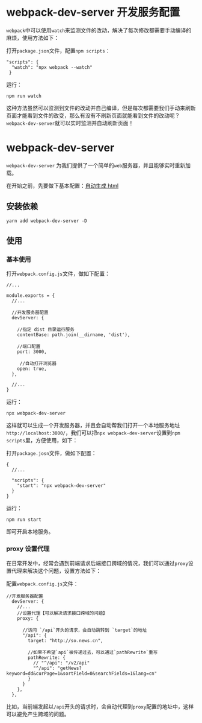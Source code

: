 # webpack-dev-server 开发服务配置

`webpack`中可以使用`watch`来监测文件的改动，解决了每次修改都需要手动编译的麻烦，使用方法如下：


打开`package.json`文件，配置`npm scripts`：

```
"scripts": {
  "watch": "npx webpack --watch"
 }
```
运行：

```npm run watch```

这种方法虽然可以监测到文件的改动并自己编译，但是每次都需要我们手动来刷新页面才能看到文件的改变，那么有没有不刷新页面就能看到文件的改动呢？`webpack-dev-server`就可以实时监测并自动刷新页面！

# webpack-dev-server

`webpack-dev-server` 为我们提供了一个简单的`web`服务器，并且能够实时重新加载。

在开始之前，先要做下基本配置：[自动生成 html](https://github.com/aimeefe/wepack4-demo/tree/master/demo02)

## 安装依赖

```
yarn add webpack-dev-server -D
```
## 使用

### 基本使用

打开`webpack.config.js`文件，做如下配置：

```
//...

module.exports = {
  //...
  
  //开发服务器配置
  devServer: {

    //指定 dist 目录运行服务
    contentBase: path.join(__dirname, 'dist'),

    //端口配置
    port: 3000,

     //自动打开浏览器
    open: true,
  },
  
  //...
}
```

运行：

```
npx webpack-dev-server
```

这样就可以生成一个开发服务器，并且会自动帮我们打开一个本地服务地址`http://localhost:3000/`，我们可以把`npx webpack-dev-server`设置到`npm scripts`里，方便使用，如下：

打开`package.josn`文件，做如下配置：

```
{
  //...
  
  "scripts": {
    "start": "npx webpack-dev-server"
  }
}
```
运行： 

```
npm run start
```
即可开启本地服务。

### proxy 设置代理

在日常开发中，经常会遇到前端请求后端接口跨域的情况，我们可以通过`proxy`设置代理来解决这个问题，设置方法如下：

配置`webpack.config.js`文件：

```
//开发服务器配置
  devServer: {
    //...
    //设置代理【可以解决请求接口跨域的问题】
    proxy: {

      //访问 `/api`开头的请求，会自动跳转到 `target`的地址
      "/api": {
        target: "http://so.news.cn",

        //如果不希望`api`被传递过去，可以通过`pathRewrite`重写
        pathRewrite: {
          // "^/api": "/v2/api"
          "^/api": "getNews?keyword=dd&curPage=1&sortField=0&searchFields=1&lang=cn"
        }
      }
    },
  },
```

比如，当前端发起以`/api`开头的请求时，会自动代理到`proxy`配置的地址中，这样可以避免产生跨域的问题。






